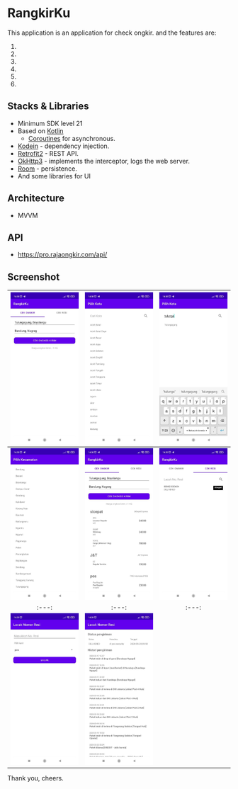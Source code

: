 # RangkirKu

This application is an application for check ongkir. and the features are:

1. 
2. 
3. 
4. 
5. 
6. 

## Stacks & Libraries

- Minimum SDK level 21
- Based on [Kotlin](https://kotlinlang.org/)
    + [Coroutines](https://github.com/Kotlin/kotlinx.coroutines) for asynchronous.
- [Kodein]() - dependency injection.
- [Retrofit2](https://github.com/square/retrofit) - REST API.
- [OkHttp3](https://github.com/square/okhttp) - implements the interceptor, logs the web server.
- [Room]() - persistence.
- And some libraries for UI

## Architecture

- MVVM

## API

- https://pro.rajaongkir.com/api/

## Screenshot

| ![](https://github.com/antarezaghifary/RangkirKu/blob/master/screenshot/img1.jpeg?raw=true) | ![](https://github.com/antarezaghifary/RangkirKu/blob/master/screenshot/img2.jpeg?raw=true) | ![](https://github.com/antarezaghifary/RangkirKu/blob/master/screenshot/img3.jpeg?raw=true) |
| :---: | :---: | :---: |
| ![](https://github.com/antarezaghifary/RangkirKu/blob/master/screenshot/img4.jpeg?raw=true) | ![](https://github.com/antarezaghifary/RangkirKu/blob/master/screenshot/img5.jpeg?raw=true) | ![](https://github.com/antarezaghifary/RangkirKu/blob/master/screenshot/img6.jpeg?raw=true) |
| :---: | :---: | :---: |
| ![](https://github.com/antarezaghifary/RangkirKu/blob/master/screenshot/img7.jpeg?raw=true) | ![](https://github.com/antarezaghifary/RangkirKu/blob/master/screenshot/img8.jpeg?raw=true) |

Thank you, cheers.
